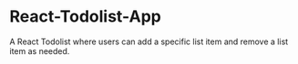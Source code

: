 # React-Todolist-App
A React Todolist where users can add a specific list item and remove a list item as needed.  
